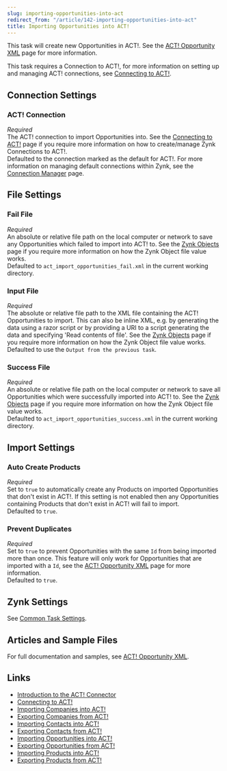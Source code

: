```yaml
---
slug: importing-opportunities-into-act
redirect_from: "/article/142-importing-opportunities-into-act"
title: Importing Opportunities into ACT!
---
```

This task will create new Opportunities in ACT!. See the [ACT! Opportunity XML](act-opportunity-xml) page for more information.

This task requires a Connection to ACT!, for more information on setting up and managing ACT! connections, see [Connecting to ACT!](connecting-to-act).

## Connection Settings  
### ACT! Connection
_Required_  
The ACT! connection to import Opportunities into. See the [Connecting to ACT!](connecting-to-act) page if you require more information on how to create/manage Zynk Connections to ACT!.  
Defaulted to the connection marked as the default for ACT!. For more information on managing default connections within Zynk, see the [Connection Manager](connection-manager) page.

## File Settings
### Fail File
_Required_  
An absolute or relative file path on the local computer or network to save any Opportunities which failed to import into ACT! to. See the [Zynk Objects](zynk-objects) page if you require more information on how the Zynk Object file value works.  
Defaulted to `act_import_opportunities_fail.xml` in the current working directory.  

### Input File
_Required_  
The absolute or relative file path to the XML file containing the ACT! Opportunities to import. This can also be inline XML, e.g. by generating the data using a razor script or by providing a URI to a script generating the data and specifying 'Read contents of file'. See the [Zynk Objects](zynk-objects) page if you require more information on how the Zynk Object file value works.  
Defaulted to use the `Output from the previous task`.

### Success File
_Required_  
An absolute or relative file path on the local computer or network to save all Opportunities which were successfully imported into ACT! to. See the [Zynk Objects](zynk-objects) page if you require more information on how the Zynk Object file value works.  
Defaulted to `act_import_opportunities_success.xml` in the current working directory.

## Import Settings  
### Auto Create Products  
_Required_  
Set to `true` to automatically create any Products on imported Opportunities that don't exist in ACT!. If this setting is not enabled then any Opportunities containing Products that don't exist in ACT! will fail to import.  
Defaulted to `true`.

### Prevent Duplicates 
_Required_  
Set to `true` to prevent Opportunities with the same `Id` from being imported more than once. This feature will only work for Opportunities that are imported with a `Id`, see the [ACT! Opportunity XML](act-opportunity-xml) page for more information.  
Defaulted to `true`.

## Zynk Settings
See [Common Task Settings](common-task-settings).

## Articles and Sample Files
For full documentation and samples, see [ACT! Opportunity XML](act-opportunity-xml).

## Links
- [Introduction to the ACT! Connector](act)
- [Connecting to ACT!](connecting-to-act)
- [Importing Companies into ACT!](importing-companies-into-act)
- [Exporting Companies from ACT!](exporting-companies-from-act)
- [Importing Contacts into ACT!](importing-contacts-into-act)
- [Exporting Contacts from ACT!](exporting-contacts-from-act)
- [Importing Opportunities into ACT!](importing-opportunities-into-act)
- [Exporting Opportunities from ACT!](exporting-opportunities-from-act)
- [Importing Products into ACT!](importing-products-into-act)
- [Exporting Products from ACT!](exporting-products-from-act)

